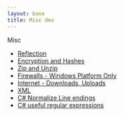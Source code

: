 ```yaml
---
layout: base
title: Misc dev
---
```


<span id="miscdev" class="opener">Misc</span>
<ul>
    <li>
        <a href="{{site.baseurl}}/docs/Dev/Reflection.html">
            <i aria-hidden="true"></i> Reflection</a>
    </li>
    <li>
        <a href="{{site.baseurl}}/docs/Dev/Encryption-and-Hashes.html">
            <i aria-hidden="true"></i> Encryption and Hashes</a>
    </li>
    <li>
        <a href="{{site.baseurl}}/docs/Dev/Zip-and-Unzip.html">
            <i aria-hidden="true"></i> Zip and Unzip</a>
    </li>
    <li>
        <a href="{{site.baseurl}}/docs/Dev/Firewalls.html">
            <i aria-hidden="true"></i> Firewalls - Windows Platform Only</a>
    </li>
    <li>
        <a href="{{site.baseurl}}docs/Dev/Internet.html">
            <i aria-hidden="true"></i> Internet - Downloads, Uploads</a>
    </li>
    <li>
        <a href="{{site.baseurl}}/docs/Dev/XML.html">
            <i aria-hidden="true"></i> XML</a>
    </li>
    <li>
        <a href="{{site.baseurl}}/docs/Dev/CsharpNormalizeLineEndings.html">
            <i aria-hidden="true"></i> C# Normalize Line endings</a>
    </li>
    <li>
        <a href="{{site.baseurl}}/docs/Dev/CsharpUsefuleRegularExpressions.html">
            <i aria-hidden="true"></i> C# useful regular expressions</a>
    </li>

</ul>
